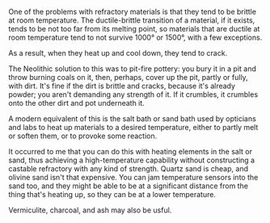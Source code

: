 One of the problems with refractory materials is that they tend to be
brittle at room temperature.  The ductile-brittle transition of a
material, if it exists, tends to be not too far from its melting
point, so materials that are ductile at room temperature tend to not
survive 1000° or 1500°, with a few exceptions.

As a result, when they heat up and cool down, they tend to crack.

The Neolithic solution to this was to pit-fire pottery: you bury it in
a pit and throw burning coals on it, then, perhaps, cover up the pit,
partly or fully, with dirt.  It's fine if the dirt is brittle and
cracks, because it's already powder; you aren't demanding any strength
of it.  If it crumbles, it crumbles onto the other dirt and pot
underneath it.

A modern equivalent of this is the salt bath or sand bath used by
opticians and labs to heat up materials to a desired temperature,
either to partly melt or soften them, or to provoke some reaction.

It occurred to me that you can do this with heating elements in the
salt or sand, thus achieving a high-temperature capability without
constructing a castable refractory with any kind of strength.  Quartz
sand is cheap, and olivine sand isn't that expensive.  You can jam
temperature sensors into the sand too, and they might be able to be at
a significant distance from the thing that's heating up, so they can
be at a lower temperature.

Vermiculite, charcoal, and ash may also be usful.
